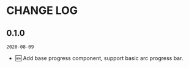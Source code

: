 # CHANGE LOG

## 0.1.0

`2020-08-09`

- 🆕 Add base progress component, support basic arc progress bar.
